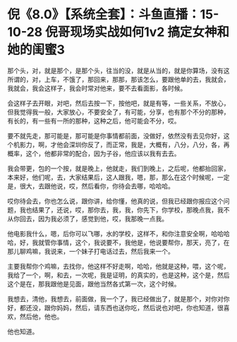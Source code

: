 # 倪《8.0》【系统全套】：斗鱼直播：15-10-28 倪哥现场实战如何1v2 搞定女神和她的闺蜜3

那个头，对，就是那个，是那个头，往当的没，就是从当的，就是你算场，没有这所谓的，对，上车，不饿了，那回来，那那，那该怎么，要跟他单的去，我就会，我就会，我会这样子，我会时常对他来，要不去看面影，各时候。

会这样子去开眼，对吧，然后去按一下，按他吧，就是有等，一些关系，不放心，但我觉得我一般，大家放心，不要安全了，有可能，分享，也有那个不分的那种，有长的，有一些有一所的那种，这种之后，他可能会不分，哎。

要不就先走，那可能是，那可能是你事情都前面，没做好，依然没有去见你好，这个机影力，啊，才他会深圳你反了，而正常，我是，大概有，八分，八分，各，再概率，这个，他都非常的配合，因为子谷，他应该以我有去去。

我会带更，包的一个按，就是晚上，他就走，我们到晚上，之后呢，他都抬回家，本来好，他们呢，去，大家结果后，这人跟我，嗯，那，那么在这个时候呢，一定是，很大，去跟他说，哎，然后看你，你待会去哪，哈哈哈。

哎你待会去，你也怎么说，跟你讲，给你懂，他真的说，但我已经跟你报应这个问题，我也结果了，还说，哎，那你去，我，我，你先下，你学校，那晚点我，我不从你回去，因为我必须了，感觉到他，哎，我那晚一点我。

他电影我什么，嗯，后你可以飞哪，水的学校，这样不，和你注意安全啊，哈哈哈哈，好，我就管你事情，这个，我说要不，我他是，他说要帮你，那天，亮了，在那儿聊鸡嘛，我说来，一个妹子打电话过去，然后我来一个。

主要我帮你个鸡嘛，去找你，他这样不好走啊，哈哈，他就是这种，喂，这个呢，我给了一个，啊，和去，一次呢，我是证明，的真实的，也是这种，这个是，然后这个是在，那我跟他是见面，跟他当然各式第一次，这个时候。

我想去，清他，我想去，前面做，我一个了，我已经做出了，就是那个，对你对你好，都还没，跟你妈妈，然后，请东西也送你吃，然后说也对吧，你也知道，很喜欢，然后他，他也。

他也知道。